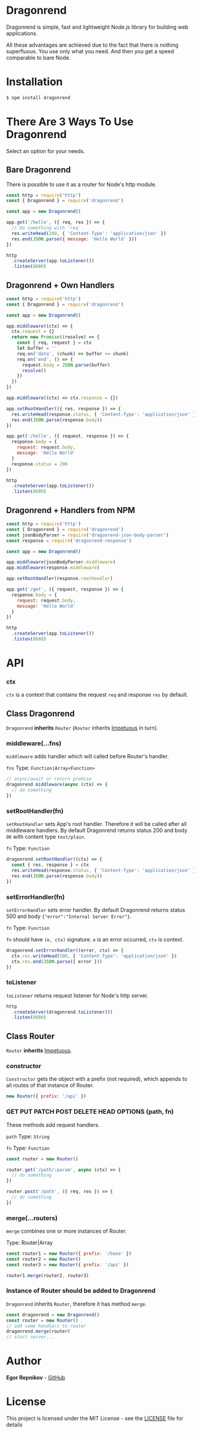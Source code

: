 # Dragonrend
Dragonrend is simple, fast and lightweight Node.js library for building web applications.

All these advantages are achieved due to the fact that there is nothing superfluous. You use only what you need. And then you get a speed comparable to bare Node.

# Installation
```bash
$ npm install dragonrend
```

# There Are 3 Ways To Use Dragonrend
Select an option for your needs.

## Bare Dragonrend
There is possible to use it as a router for Node's http module.

```js
const http = require('http')
const { Dragonrend } = require('dragonrend')

const app = new Dragonrend()

app.get('/hello', ({ req, res }) => {
  // Do something with 'req'
  res.writeHead(200, { 'Content-Type': 'application/json' })
  res.end(JSON.parse({ message: 'Hello World' }))
})

http
  .createServer(app.toListener())
  .listen(8080)
```

## Dragonrend + Own Handlers
```js
const http = require('http')
const { Dragonrend } = require('dragonrend')

const app = new Dragonrend()

app.middleware((ctx) => {
  ctx.request = {}
  return new Promise((resolve) => {
    const { req, request } = ctx
    let buffer = ''
    req.on('data', (chunk) => buffer += chunk)
    req.on('end', () => {
      request.body = JSON.parse(buffer)
      resolve()
    })
  })
})

app.middleware((ctx) => ctx.response = {})

app.setRootHandler(({ res, response }) => {
  res.writeHead(response.status, { 'Content-Type': 'application/json' })
  res.end(JSON.parse(response.body))
})

app.get('/hello', ({ request, response }) => {
  response.body = {
    request: request.body,
    message: 'Hello World'
  }
  response.status = 200
})

http
  .createServer(app.toListener())
  .listen(8080)
```

## Dragonrend + Handlers from NPM
```js
const http = require('http')
const { Dragonrend } = require('dragonrend')
const jsonBodyParser = require('dragonrend-json-body-parser')
const response = require('dragonrend-response')

const app = new Dragonrend()

app.middleware(jsonBodyParser.middleware)
app.middleware(response.middleware)

app.setRootHandler(response.rootHandler)

app.get('/get', ({ request, response }) => {
  response.body = {
    request: request.body,
    message: 'Hello World'
  }
})

http
  .createServer(app.toListener())
  .listen(8080)
```

# API
### ctx
`ctx` is a context that contains the request `req` and response `res` by default.

## Class Dragonrend
`Dragonrend` **inherits** `Router` (`Router` inherits [Impetuous](https://github.com/EgorRepnikov/impetuous) in turn).

### middleware(...fns)
`middleware` adds handler which will called before Router's handler.

`fns` Type: `Function|Array<Function>`

```js
// async/await or return promise
dragonrend.middleware(async (ctx) => {
  // do something
})
```

### setRootHandler(fn)
`setRootHandler` sets App's root handler. Therefore it will be called after all middleware handlers.
By default Dragonrend returns status 200 and body `OK` with content type `text/plain`.

`fn` Type: `Function`

```js
dragonrend.setRootHandler((ctx) => {
  const { res, response } = ctx
  res.writeHead(response.status, { 'Content-Type': 'application/json' })
  res.end(JSON.parse(response.body))
})
```

### setErrorHandler(fn)
`setErrorHandler` sets error handler.
By default Dragonrend returns status 500 and body `{"error":"Internal Server Error"}`.

`fn` Type: `Function`

`fn` should have `(e, ctx)` signature. `e` is an error occurred, `ctx` is context.

```js
dragonrend.setErrorHandler((error, ctx) => {
  ctx.res.writeHead(500, { 'Content-Type': 'application/json' })
  ctx.res.end(JSON.parse({ error }))
})
```

### toListener
`toListener` returns request listener for Node's http server.

```js
http
  .createServer(dragonrend.toListener())
  .listen(8080)
```

## Class Router

`Router` **inherits** [Impetuous](https://github.com/EgorRepnikov/impetuous).

### constructor
`Constructor` gets the object with a prefix (not required), which appends to all routes of that instance of Router.
```js
new Router({ prefix: '/api' })
```

### GET PUT PATCH POST DELETE HEAD OPTIONS (path, fn)
These methods add request handlers.

`path` Type: `String`

`fn` Type: `Function`

```js
const router = new Router()

router.get('/path/:param', async (ctx) => {
  // do something
})

router.post('/path', ({ req, res }) => {
  // do something
})
```

### merge(...routers)
`merge` combines one or more instances of Router.

Type: Router|Array<Router>

```js
const router1 = new Router({ prefix: '/base' })
const router2 = new Router()
const router3 = new Router({ prefix: '/api' })

router1.merge(router2, router3)
```

### Instance of Router should be added to Dragonrend
`Dragonrend` inherits `Router`, therefore it has method `merge`.

```js
const dragonrend = new Dragonrend()
const router = new Router()
// add some handlers to router
dragonrend.merge(router)
// start server...
```

# Author
**Egor Repnikov** - [GitHub](https://github.com/EgorRepnikov)

# License
This project is licensed under the MIT License - see the [LICENSE](LICENSE) file for details
